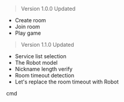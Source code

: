 > Version 1.0.0 Updated

- Create room
- Join room
- Play game

> Version 1.1.0 Updated

- Service list selection
- The Robot model
- Nickname length verify
- Room timeout detection
- Let's replace the room timeout with Robot

cmd